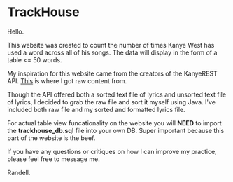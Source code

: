 # TrackHouse
Hello.

This website was created to count the number of times Kanye West has used a word across all of his songs. The data will display in the form of a table <= 50 words.

My inspiration for this website came from the creators of the KanyeREST API. <a href="http://kanyerest.xyz/">This</a> is where I got raw content from.

Though the API offered both a sorted text file of lyrics and unsorted text file of lyrics, I decided to grab the raw file and sort it myself using Java. I've included both raw file and my sorted and formatted lyrics file.

For actual table view funcationality on the website you will <b>NEED</b> to import the <b>trackhouse_db.sql</b> file into your own DB. Super important because this part of the website is the beef.

If you have any questions or critiques on how I can improve my practice, please feel free to message me. 

Randell.
